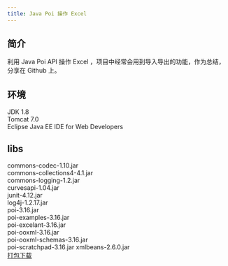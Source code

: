 ```yaml
---
title: Java Poi 操作 Excel
---
```


## 简介
利用 Java Poi API 操作 Excel ，项目中经常会用到导入导出的功能，作为总结，分享在 Github 上。
## 环境 
JDK 1.8  
Tomcat 7.0  
Eclipse Java EE IDE for Web Developers
## libs
commons-codec-1.10.jar  
commons-collections4-4.1.jar   
commons-logging-1.2.jar  
curvesapi-1.04.jar  
junit-4.12.jar  
log4j-1.2.17.jar  
poi-3.16.jar  
poi-examples-3.16.jar  
poi-excelant-3.16.jar  
poi-ooxml-3.16.jar  
poi-ooxml-schemas-3.16.jar  
poi-scratchpad-3.16.jar
xmlbeans-2.6.0.jar  
[打包下载](http://pan.baidu.com/s/1qYG3zEO)



